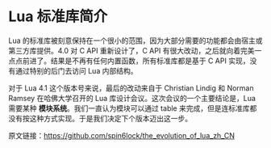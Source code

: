 # Lua 标准库简介

Lua 的标准库被刻意保持在一个很小的范围，因为大部分需要的功能都会由宿主或第三方库提供。4.0 对 C API 重新设计了，C API 有很大改动，之后就向着完美一点点前进了。结果是不再有任何内置函数，所有标准库都是基于 C API 实现，没有通过特别的后门去访问 Lua 内部结构。

对于 Lua 4.1 这个版本号来说，最后的改动来自于 Christian Lindig 和 Norman Ramsey 在哈佛大学召开的 Lua 库设计会议。这次会议的一个主要结论是，Lua 需要某种 **模块系统**。我们一直认为模块可以通过 table 来完成，但是连标准库都没有按这种方式实现。于是我们决定下个版本迈出这一步。

原文链接：https://github.com/spin6lock/the_evolution_of_lua_zh_CN

